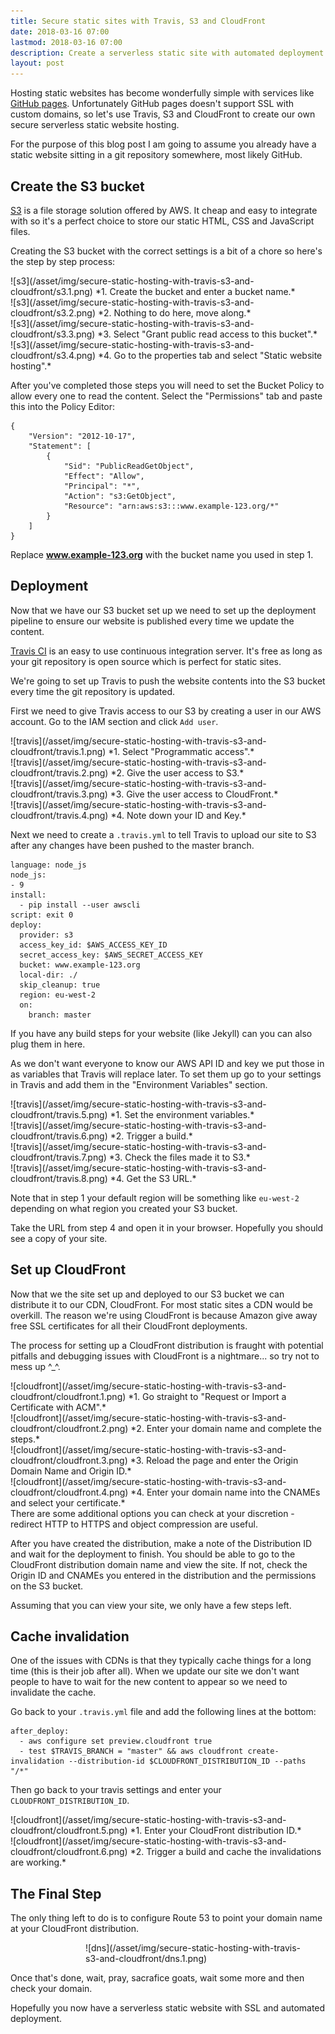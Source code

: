 ```yaml
---
title: Secure static sites with Travis, S3 and CloudFront
date: 2018-03-16 07:00
lastmod: 2018-03-16 07:00
description: Create a serverless static site with automated deployment and SSL using Travis, S3 and CloudFront.
layout: post
---
```


Hosting static websites has become wonderfully simple with services like [GitHub pages](https://pages.github.com/). Unfortunately GitHub pages doesn't support SSL with custom domains, so let's use Travis, S3 and CloudFront to create our own secure serverless static website hosting.

For the purpose of this blog post I am going to assume you already have a static website sitting in a git repository somewhere, most likely GitHub.

## Create the S3 bucket

[S3](https://aws.amazon.com/s3/) is a file storage solution offered by AWS. It cheap and easy to integrate with so it's a perfect choice to store our static HTML, CSS and JavaScript files. 

Creating the S3 bucket with the correct settings is a bit of a chore so here's the step by step process:

<div class="pull-left half-width-image" markdown="1">
![s3](/asset/img/secure-static-hosting-with-travis-s3-and-cloudfront/s3.1.png)
*1. Create the bucket and enter a bucket name.*
</div>

<div class="pull-left half-width-image" markdown="1">
![s3](/asset/img/secure-static-hosting-with-travis-s3-and-cloudfront/s3.2.png)
*2. Nothing to do here, move along.*
</div>

<div class="pull-left half-width-image" markdown="1">
![s3](/asset/img/secure-static-hosting-with-travis-s3-and-cloudfront/s3.3.png)
*3. Select "Grant public read access to this bucket".*
</div>

<div class="pull-left half-width-image" markdown="1">
![s3](/asset/img/secure-static-hosting-with-travis-s3-and-cloudfront/s3.4.png)
*4. Go to the properties tab and select "Static website hosting".*
</div>

After you've completed those steps you will need to set the Bucket Policy to allow every one to read the content. Select the "Permissions" tab and paste this into the Policy Editor:

```
{
    "Version": "2012-10-17",
    "Statement": [
        {
            "Sid": "PublicReadGetObject",
            "Effect": "Allow",
            "Principal": "*",
            "Action": "s3:GetObject",
            "Resource": "arn:aws:s3:::www.example-123.org/*"
        }
    ]
}
```

Replace **www.example-123.org** with the bucket name you used in step 1. 

## Deployment

Now that we have our S3 bucket set up we need to set up the deployment pipeline to ensure our website is published every time we update the content. 

[Travis CI](http://travis-ci.org) is an easy to use continuous integration server. It's free as long as your git repository is open source which is perfect for static sites. 

We're going to set up Travis to push the website contents into the S3 bucket every time the git repository is updated.

First we need to give Travis access to our S3 by creating a user in our AWS account. Go to the IAM section and click `Add user`.

<div class="pull-left half-width-image" markdown="1">
![travis](/asset/img/secure-static-hosting-with-travis-s3-and-cloudfront/travis.1.png)
*1. Select "Programmatic access".*
</div>

<div class="pull-left half-width-image" markdown="1">
![travis](/asset/img/secure-static-hosting-with-travis-s3-and-cloudfront/travis.2.png)
*2. Give the user access to S3.*
</div>

<div class="pull-left half-width-image" markdown="1">
![travis](/asset/img/secure-static-hosting-with-travis-s3-and-cloudfront/travis.3.png)
*3. Give the user access to CloudFront.*
</div>

<div class="pull-left half-width-image" markdown="1">
![travis](/asset/img/secure-static-hosting-with-travis-s3-and-cloudfront/travis.4.png)
*4. Note down your ID and Key.*
</div>

Next we need to create a `.travis.yml` to tell Travis to upload our site to S3 after any changes have been pushed to the master branch.

```
language: node_js
node_js:
- 9
install:
  - pip install --user awscli
script: exit 0
deploy:
  provider: s3
  access_key_id: $AWS_ACCESS_KEY_ID
  secret_access_key: $AWS_SECRET_ACCESS_KEY
  bucket: www.example-123.org
  local-dir: ./
  skip_cleanup: true
  region: eu-west-2
  on:
    branch: master
```

If you have any build steps for your website (like Jekyll) can you can also plug them in here.

As we don't want everyone to know our AWS API ID and key we put those in as variables that Travis will replace later. To set them up go to your settings in Travis and add them in the "Environment Variables" section.

<div class="pull-left half-width-image" markdown="1">
![travis](/asset/img/secure-static-hosting-with-travis-s3-and-cloudfront/travis.5.png)
*1. Set the environment variables.*
</div>

<div class="pull-left half-width-image" markdown="1">
![travis](/asset/img/secure-static-hosting-with-travis-s3-and-cloudfront/travis.6.png)
*2. Trigger a build.*
</div>

<div class="pull-left half-width-image" markdown="1">
![travis](/asset/img/secure-static-hosting-with-travis-s3-and-cloudfront/travis.7.png)
*3. Check the files made it to S3.*
</div>

<div class="pull-left half-width-image" markdown="1">
![travis](/asset/img/secure-static-hosting-with-travis-s3-and-cloudfront/travis.8.png)
*4. Get the S3 URL.*
</div>

Note that in step 1 your default region will be something like `eu-west-2` depending on what region you created your S3 bucket.

Take the URL from step 4 and open it in your browser. Hopefully you should see a copy of your site.

## Set up CloudFront

Now that we the site set up and deployed to our S3 bucket we can distribute it to our CDN, CloudFront. For most static sites a CDN would be overkill. The reason we're using CloudFront is because Amazon give away free SSL certificates for all their CloudFront deployments. 

The process for setting up a CloudFront distribution is fraught with potential pitfalls and debugging issues with CloudFront is a nightmare... so try not to mess up ^_^.

<section>
<div class="pull-left half-width-image" markdown="1">
![cloudfront](/asset/img/secure-static-hosting-with-travis-s3-and-cloudfront/cloudfront.1.png)
*1. Go straight to "Request or Import a Certificate with ACM".*
</div>

<div class="pull-left half-width-image" markdown="1">
![cloudfront](/asset/img/secure-static-hosting-with-travis-s3-and-cloudfront/cloudfront.2.png)
*2. Enter your domain name and complete the steps.*
</div>

<div class="pull-left half-width-image" markdown="1">
![cloudfront](/asset/img/secure-static-hosting-with-travis-s3-and-cloudfront/cloudfront.3.png)
*3. Reload the page and enter the Origin Domain Name and Origin ID.*
</div>

<div class="pull-left half-width-image" markdown="1">
![cloudfront](/asset/img/secure-static-hosting-with-travis-s3-and-cloudfront/cloudfront.4.png)
*4. Enter your domain name into the CNAMEs and select your certificate.*
</div>
</section>
There are some additional options you can check at your discretion - redirect HTTP to HTTPS and object compression are useful. 

After you have created the distribution, make a note of the Distribution ID and wait for the deployment to finish. You should be able to go to the CloudFront distribution domain name and view the site. If not, check the Origin ID and CNAMEs you entered in the distribution and the permissions on the S3 bucket.

Assuming that you can view your site, we only have a few steps left.

## Cache invalidation

One of the issues with CDNs is that they typically cache things for a long time (this is their job after all). When we update our site we don't want people to have to wait for the new content to appear so we need to invalidate the cache. 

Go back to your `.travis.yml` file and add the following lines at the bottom:

```
after_deploy:
  - aws configure set preview.cloudfront true
  - test $TRAVIS_BRANCH = "master" && aws cloudfront create-invalidation --distribution-id $CLOUDFRONT_DISTRIBUTION_ID --paths "/*"
```

Then go back to your travis settings and enter your `CLOUDFRONT_DISTRIBUTION_ID`.

<div class="pull-left half-width-image" markdown="1">
![cloudfront](/asset/img/secure-static-hosting-with-travis-s3-and-cloudfront/cloudfront.5.png)
*1. Enter your CloudFront distribution ID.*
</div>

<div class="pull-left half-width-image" markdown="1">
![cloudfront](/asset/img/secure-static-hosting-with-travis-s3-and-cloudfront/cloudfront.6.png)
*2. Trigger a build and cache the invalidations are working.*
</div>

## The Final Step

The only thing left to do is to configure Route 53 to point your domain name at your CloudFront distribution. 

<div  markdown="1" style="margin: 10px 23px 10px 120px">
![dns](/asset/img/secure-static-hosting-with-travis-s3-and-cloudfront/dns.1.png)
</div>

Once that's done, wait, pray, sacrafice goats, wait some more and then check your domain.

Hopefully you now have a serverless static website with SSL and automated deployment.

